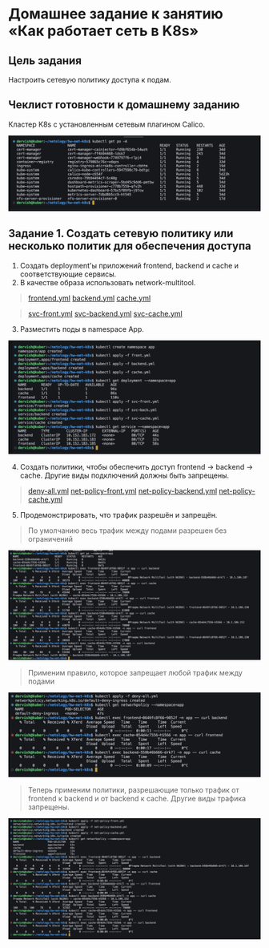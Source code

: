 # Домашнее задание к занятию «Как работает сеть в K8s»

## Цель задания

Настроить сетевую политику доступа к подам.

## Чеклист готовности к домашнему заданию

Кластер K8s с установленным сетевым плагином Calico.

![calico](./task1/calico.png)

## Задание 1. Создать сетевую политику или несколько политик для обеспечения доступа

1. Создать deployment'ы приложений frontend, backend и cache и соответствующие сервисы.
2. В качестве образа использовать network-multitool.

> [frontend.yml](./front.yml) [backend.yml](./backend.yml) [cache.yml](./cache.yml)

> [svc-front.yml](./svc-front.yml) [svc-backend.yml](./svc-back.yml) [svc-cache.yml](./svc-cache.yml)

3. Разместить поды в namespace App.

![deploy](./task1/deploy.png)

4. Создать политики, чтобы обеспечить доступ frontend -> backend -> cache. Другие виды подключений должны быть запрещены.

>[deny-all.yml](./deny-all.yml) [net-policy-front.yml](./net-policy-front.yml) [net-policy-backend.yml](./net-policy-backend.yml) [net-policy-cache.yml](./net-policy-cache.yml)

5. Продемонстрировать, что трафик разрешён и запрещён.

>По умолчанию весь трафик между подами разрешен без ограничений

![allow_all](./task1/allow_all.png)

>Применим правило, которое запрещает любой трафик между подами

![deny_all](./task1/deny_all.png)

>Теперь применим политики, разрешающие только трафик от frontend к backend и от backend к cache. Другие виды трафика запрещены.

![check](./task1/check.png)
